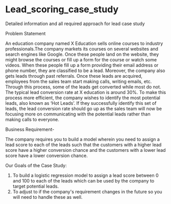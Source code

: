 # Lead_scoring_case_study
Detailed information and all required approach for lead case study

Problem Statement

An education company named X Education sells online courses to industry professionals.The company markets its courses on several websites and search engines like Google. Once these people land on the website, they might browse the courses or fill up a form for the course or watch some videos. When these people fill up a form providing their email address or phone number, they are classified to be a lead. Moreover, the company also gets leads through past referrals. Once these leads are acquired, employees from the sales team start making calls, writing emails, etc. Through this process, some of the leads get converted while most do not. The typical lead conversion rate at X education is around 30%. To make this process more efficient, the company wishes to identify the most potential leads, also known as ‘Hot Leads’. If they successfully identify this set of leads, the lead conversion rate should go up as the sales team will now be focusing more on communicating with the potential leads rather than making calls to everyone.

Business Requirement-

The company requires you to build a model wherein you need to assign a lead score to each of the leads such that the customers with a higher lead score have a higher conversion chance and the customers with a lower lead score have a lower conversion chance.

Our Goals of the Case Study:
1. To build a logistic regression model to assign a lead score between 0 and 100 to each of the leads which can be used by the company to target potential leads.
2. To adjust to if the company's requirement changes in the future so you will need to handle these as well.
